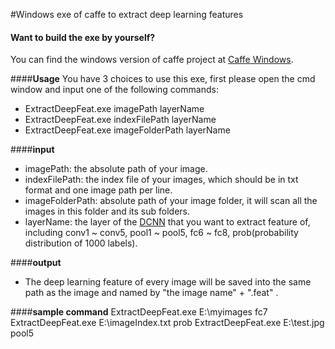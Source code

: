 
#Windows exe of caffe to extract deep learning features

#### **Want to build the exe by yourself?**
You can find the windows version of caffe project at [Caffe Windows]( https://github.com/niuzhiheng/caffe).

####**Usage**
You have 3 choices to use this exe, first please open the cmd window and input one of the following commands:

- ExtractDeepFeat.exe imagePath layerName
- ExtractDeepFeat.exe indexFilePath layerName
- ExtractDeepFeat.exe imageFolderPath layerName
    
####**input**
- imagePath:  the absolute path of your image.
- indexFilePath: the index file of your images, which should be in txt format and one image path per line.
- imageFolderPath: absolute path of your image folder, it will scan all the images in this folder and its sub folders.
- layerName: the layer of the [DCNN](http://caffe.berkeleyvision.org/gathered/examples/feature_extraction.html) that you want to  extract feature of, including conv1 ~ conv5, pool1 ~ pool5, fc6 ~ fc8, prob(probability distribution of 1000 labels).

####**output**
- The deep learning feature of every image will be saved into the same path as the image and named by  "the image name" + ".feat" .

####**sample command**
    ExtractDeepFeat.exe E:\\myimages fc7  
    ExtractDeepFeat.exe E:\\imageIndex.txt  prob
    ExtractDeepFeat.exe E:\\test.jpg   pool5